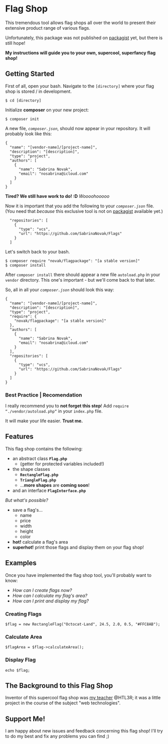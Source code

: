 # Flag Shop

This tremendous tool allows flag shops all over the world to present their extensive product range of various flags. 

Unfortunately, this package was not published on [packagist](https://packagist.org/) yet, but there is still hope!

**My instructions will guide you to your own, supercool, superfancy flag shop!**

## Getting Started
First of all, open your bash.
Navigate to the `[directory]` where your flag shop is stored / in development.
```
$ cd [directory]
```
Initialize **composer** on your new project:
```
$ composer init
```
A new file, _`composer.json`_, should now appear in your repository. It will probably look like this: 
```
{
  "name": "[vendor-name]/[project-name]",
  "description": "[description]",
  "type": "project",
  "authors": [
    {
      "name": "Sabrina Novak",
      "email": "nosabrina@icloud.com"
    }
  ]
}
```
**Tired? We still have work to do! :D**
_Woooohooooo_

Now it is important that you add the following to your _`composer.json`_ file. (You need that _because_ this exclusive tool is not on [packagist](https://packagist.org/) available yet.)
```
  "repositories": [
    {
      "type": "vcs",
      "url": "https://github.com/SabrinaNovak/Flags"
    }
  ]
```

Let's switch back to your bash. 
```
$ composer require "novak/flagpackage": "[a stable version]"
$ composer install
```
After `composer install` there should appear a new file `autoload.php` in your `vendor` directory. This one's important - but we'll come back to that later. 

So, all in all your _`composer.json`_ should look this way: 
```
{
  "name": "[vendor-name]/[project-name]",
  "description": "[description]",
  "type": "project",
  "require": {
    "novak/flagpackage": "[a stable version]"
  },
  "authors": [
    {
      "name": "Sabrina Novak",
      "email": "nosabrina@icloud.com"
    }
  ],
  "repositories": [
    {
      "type": "vcs",
      "url": "https://github.com/SabrinaNovak/Flags"
    }
  ]
}
```


### Best Practice | Recomendation
I really recommend you to **not forget this step**! 
Add `require “./vendor/autoload.php“` in your `index.php` file.

It will make your life easier. **Trust me.**

## Features
This flag shop contains the following: 

* an abstract class **`Flag.php`**
  * (getter for protected variables included!)
* the shape classes
   * **`RectangleFlag.php`** 
    * **`TriangleFlag.php`**
  * …**more shapes** are **coming soon**!
* and an interface **`FlagInterface.php`** 
 
 
 _But what's possible?_
 
 * save a flag's…
   * name
   * price
   * width
   * height
   * color
* **hot!** calculate a flag's area 
* **superhot!** print those flags and display them on your flag shop!

## Examples
Once you have implemented the flag shop tool, you'll probably want to know: 
* _How can I create flags now?_
* _How can I calculate my flag's area?_
* _How can I print and display my flag?_

### Creating Flags
```
$flag = new RectangleFlag("Octocat-Land", 24.5, 2.0, 0.5, "#FFC8AB");
```

### Calculate Area
```
$flagArea = $flag->calculateArea();
```

### Display Flag
```
echo $flag;
```

## The Background to this Flag Shop
Inventor of this supercool flag shop was [my teacher](https://github.com/Weissheiten/PHPGrundlagenMitschrift) @HTL3R; it was a little project in the course of the subject "web technologies".

## Support Me!
I am happy about new issues and feedback concerning this flag shop! I'll try to do my best and fix any problems you can find ;)
